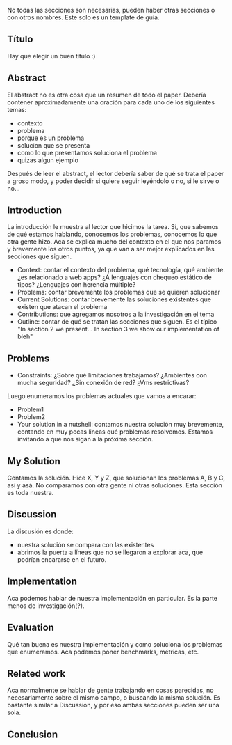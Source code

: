 No todas las secciones son necesarias, pueden haber otras secciones o con otros nombres. Este solo es un template de guía.

Título
------

Hay que elegir un buen título :)

Abstract
--------

El abstract no es otra cosa que un resumen de todo el paper. Debería contener aproximadamente una oración para cada uno de los siguientes temas:

-   contexto
-   problema
-   porque es un problema
-   solucion que se presenta
-   como lo que presentamos soluciona el problema
-   quizas algun ejemplo

Después de leer el abstract, el lector debería saber de qué se trata el paper a groso modo, y poder decidir si quiere seguir leyéndolo o no, si le sirve o no...

Introduction
------------

La introducción le muestra al lector que hicimos la tarea. Sí, que sabemos de qué estamos hablando, conocemos los problemas, conocemos lo que otra gente hizo. Aca se explica mucho del contexto en el que nos paramos y brevemente los otros puntos, ya que van a ser mejor explicados en las secciones que siguen.

-   Context: contar el contexto del problema, qué tecnología, qué ambiente. ¿es relacionado a web apps? ¿A lenguajes con chequeo estático de tipos? ¿Lenguajes con herencia múltiple?
-   Problems: contar brevemente los problemas que se quieren solucionar
-   Current Solutions: contar brevemente las soluciones existentes que existen que atacan el problema
-   Contributions: que agregamos nosotros a la investigación en el tema
-   Outline: contar de qué se tratan las secciones que siguen. Es el típico "In section 2 we present... In section 3 we show our implementation of bleh"

Problems
--------

-   Constraints: ¿Sobre qué limitaciones trabajamos? ¿Ambientes con mucha seguridad? ¿Sin conexión de red? ¿Vms restrictivas?

Luego enumeramos los problemas actuales que vamos a encarar:

-   Problem1
-   Problem2
-   Your solution in a nutshell: contamos nuestra solución muy brevemente, contando en muy pocas lineas qué problemas resolvemos. Estamos invitando a que nos sigan a la próxima sección.

My Solution
-----------

Contamos la solución. Hice X, Y y Z, que solucionan los problemas A, B y C, así y asá. No comparamos con otra gente ni otras soluciones. Esta sección es toda nuestra.

Discussion
----------

La discusión es donde:

-   nuestra solución se compara con las existentes
-   abrimos la puerta a líneas que no se llegaron a explorar aca, que podrían encararse en el futuro.

Implementation
--------------

Aca podemos hablar de nuestra implementación en particular. Es la parte menos de investigación(?).

Evaluation
----------

Qué tan buena es nuestra implementación y como soluciona los problemas que enumeramos. Aca podemos poner benchmarks, métricas, etc.

Related work
------------

Aca normalmente se hablar de gente trabajando en cosas parecidas, no necesariamente sobre el mismo campo, o buscando la misma solución. Es bastante similar a Discussion, y por eso ambas secciones pueden ser una sola.

Conclusion
----------
